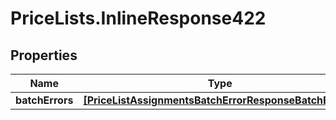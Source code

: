 # PriceLists.InlineResponse422

## Properties
Name | Type | Description | Notes
------------ | ------------- | ------------- | -------------
**batchErrors** | [**[PriceListAssignmentsBatchErrorResponseBatchErrors]**](PriceListAssignmentsBatchErrorResponseBatchErrors.md) |  | [optional] 
